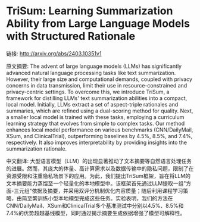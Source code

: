 # TriSum: Learning Summarization Ability from Large Language Models with Structured Rationale

链接: http://arxiv.org/abs/2403.10351v1

原文摘要:
The advent of large language models (LLMs) has significantly advanced natural
language processing tasks like text summarization. However, their large size
and computational demands, coupled with privacy concerns in data transmission,
limit their use in resource-constrained and privacy-centric settings. To
overcome this, we introduce TriSum, a framework for distilling LLMs' text
summarization abilities into a compact, local model. Initially, LLMs extract a
set of aspect-triple rationales and summaries, which are refined using a
dual-scoring method for quality. Next, a smaller local model is trained with
these tasks, employing a curriculum learning strategy that evolves from simple
to complex tasks. Our method enhances local model performance on various
benchmarks (CNN/DailyMail, XSum, and ClinicalTrial), outperforming baselines by
4.5%, 8.5%, and 7.4%, respectively. It also improves interpretability by
providing insights into the summarization rationale.

中文翻译:
大型语言模型（LLM）的出现显著推动了文本摘要等自然语言处理任务的进展。然而，其庞大的体量、高计算需求以及数据传输中的隐私问题，限制了在资源受限和注重隐私场景下的应用。为此，我们提出TriSum框架，旨在将LLM的文本摘要能力蒸馏至一个轻量化的本地模型中。该框架首先通过LLM提取一组"方面-三元组"依据及摘要，并采用双评分机制优化内容质量；随后利用课程学习策略，由简至繁训练小型本地模型完成这些任务。实验表明，我们的方法在CNN/DailyMail、XSum和ClinicalTrial多个基准测试中分别以4.5%、8.5%和7.4%的优势超越基线模型，同时通过揭示摘要生成依据增强了模型可解释性。
